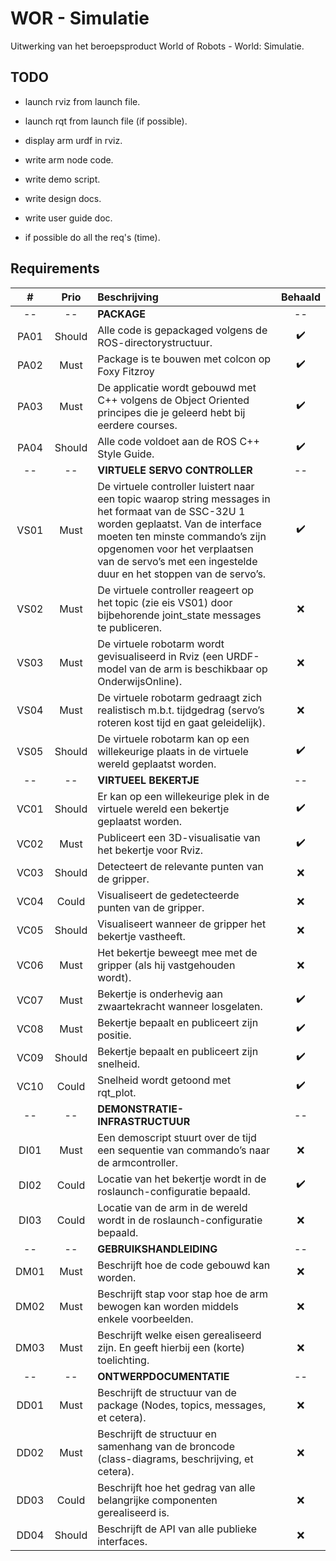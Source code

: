 # WOR - Simulatie

Uitwerking van het beroepsproduct World of Robots - World: Simulatie.

## TODO

- launch rviz from launch file.
- launch rqt from launch file (if possible).
- display arm urdf in rviz.
- write arm node code.
- write demo script.
- write design docs.
- write user guide doc.

- if possible do all the req's (time).

## Requirements

|  #   |  Prio  | Beschrijving                                                                                                                                                                                                                                                                    |      Behaald       |
|:----:|:------:|:--------------------------------------------------------------------------------------------------------------------------------------------------------------------------------------------------------------------------------------------------------------------------------|:------------------:|
|  --  |   --   | **PACKAGE**                                                                                                                                                                                                                                                                     |         --         |
| PA01 | Should | Alle code is gepackaged volgens de ROS-directorystructuur.                                                                                                                                                                                                                      | :heavy_check_mark: |
| PA02 |  Must  | Package is te bouwen met colcon op Foxy Fitzroy                                                                                                                                                                                                                                 | :heavy_check_mark: |
| PA03 |  Must  | De applicatie wordt gebouwd met C++ volgens de Object Oriented principes die je geleerd hebt bij eerdere courses.                                                                                                                                                               | :heavy_check_mark: |
| PA04 | Should | Alle code voldoet aan de ROS C++ Style Guide.                                                                                                                                                                                                                                   | :heavy_check_mark: |
|  --  |   --   | **VIRTUELE SERVO CONTROLLER**                                                                                                                                                                                                                                                   |         --         |
| VS01 |  Must  | De virtuele controller luistert naar een topic waarop string messages in het formaat van de SSC-32U 1 worden geplaatst. Van de interface moeten ten minste commando’s zijn opgenomen voor het verplaatsen van de servo’s met een ingestelde duur en het stoppen van de servo’s. | :heavy_check_mark: |
| VS02 |  Must  | De virtuele controller reageert op het topic (zie eis VS01) door bijbehorende joint_state messages te publiceren.                                                                                                                                                               |        :x:         |
| VS03 |  Must  | De virtuele robotarm wordt gevisualiseerd in Rviz (een URDF-model van de arm is beschikbaar op OnderwijsOnline).                                                                                                                                                                |        :x:         |
| VS04 |  Must  | De virtuele robotarm gedraagt zich realistisch m.b.t. tijdgedrag (servo’s roteren kost tijd en gaat geleidelijk).                                                                                                                                                               |        :x:         |
| VS05 | Should | De virtuele robotarm kan op een willekeurige plaats in de virtuele wereld geplaatst worden.                                                                                                                                                                                     | :heavy_check_mark: |
|  --  |   --   | **VIRTUEEL BEKERTJE**                                                                                                                                                                                                                                                           |         --         |
| VC01 | Should | Er kan op een willekeurige plek in de virtuele wereld een bekertje geplaatst worden.                                                                                                                                                                                            | :heavy_check_mark: |
| VC02 |  Must  | Publiceert een 3D-visualisatie van het bekertje voor Rviz.                                                                                                                                                                                                                      | :heavy_check_mark: |
| VC03 | Should | Detecteert de relevante punten van de gripper.                                                                                                                                                                                                                                  |        :x:         |
| VC04 | Could  | Visualiseert de gedetecteerde punten van de gripper.                                                                                                                                                                                                                            |        :x:         |
| VC05 | Should | Visualiseert wanneer de gripper het bekertje vastheeft.                                                                                                                                                                                                                         |        :x:         |
| VC06 |  Must  | Het bekertje beweegt mee met de gripper (als hij vastgehouden wordt).                                                                                                                                                                                                           |        :x:         |
| VC07 |  Must  | Bekertje is onderhevig aan zwaartekracht wanneer losgelaten.                                                                                                                                                                                                                    | :heavy_check_mark: |
| VC08 |  Must  | Bekertje bepaalt en publiceert zijn positie.                                                                                                                                                                                                                                    | :heavy_check_mark: |
| VC09 | Should | Bekertje bepaalt en publiceert zijn snelheid.                                                                                                                                                                                                                                   | :heavy_check_mark: |
| VC10 | Could  | Snelheid wordt getoond met rqt_plot.                                                                                                                                                                                                                                            | :heavy_check_mark: |
|  --  |   --   | **DEMONSTRATIE-INFRASTRUCTUUR**                                                                                                                                                                                                                                                 |         --         |
| DI01 |  Must  | Een demoscript stuurt over de tijd een sequentie van commando’s naar de armcontroller.                                                                                                                                                                                          |        :x:         |
| DI02 | Could  | Locatie van het bekertje wordt in de roslaunch-configuratie bepaald.                                                                                                                                                                                                            | :heavy_check_mark: |
| DI03 | Could  | Locatie van de arm in de wereld wordt in de roslaunch-configuratie bepaald.                                                                                                                                                                                                     |        :x:         |
|  --  |   --   | **GEBRUIKSHANDLEIDING**                                                                                                                                                                                                                                                         |         --         |
| DM01 |  Must  | Beschrijft hoe de code gebouwd kan worden.                                                                                                                                                                                                                                      |        :x:         |
| DM02 |  Must  | Beschrijft stap voor stap hoe de arm bewogen kan worden middels enkele voorbeelden.                                                                                                                                                                                             |        :x:         |
| DM03 |  Must  | Beschrijft welke eisen gerealiseerd zijn. En geeft hierbij een (korte) toelichting.                                                                                                                                                                                             |        :x:         |
|  --  |   --   | **ONTWERPDOCUMENTATIE**                                                                                                                                                                                                                                                         |         --         |
| DD01 |  Must  | Beschrijft de structuur van de package (Nodes, topics, messages, et cetera).                                                                                                                                                                                                    |        :x:         |
| DD02 |  Must  | Beschrijft de structuur en samenhang van de broncode (class-diagrams, beschrijving, et cetera).                                                                                                                                                                                 |        :x:         |
| DD03 | Could  | Beschrijft hoe het gedrag van alle belangrijke componenten gerealiseerd is.                                                                                                                                                                                                     |        :x:         |
| DD04 | Should | Beschrijft de API van alle publieke interfaces.                                                                                                                                                                                                                                 |        :x:         |


